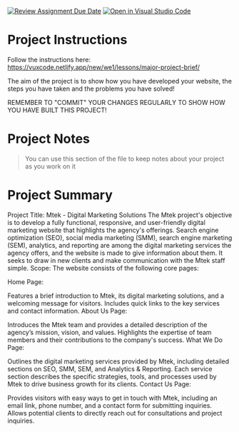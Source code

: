[![Review Assignment Due Date](https://classroom.github.com/assets/deadline-readme-button-22041afd0340ce965d47ae6ef1cefeee28c7c493a6346c4f15d667ab976d596c.svg)](https://classroom.github.com/a/OcvFi8PL)
[![Open in Visual Studio Code](https://classroom.github.com/assets/open-in-vscode-2e0aaae1b6195c2367325f4f02e2d04e9abb55f0b24a779b69b11b9e10269abc.svg)](https://classroom.github.com/online_ide?assignment_repo_id=17477487&assignment_repo_type=AssignmentRepo)
# Project Instructions

Follow the instructions here: https://vuxcode.netlify.app/new/we1/lessons/major-project-brief/

The aim of the project is to show how you have developed your website, the steps you have taken and the problems you have solved!

REMEMBER TO "COMMIT" YOUR CHANGES REGULARLY TO SHOW HOW YOU HAVE BUILT THIS PROJECT!

# Project Notes

> You can use this section of the file to keep notes about your project as you work on it

# Project Summary
Project Title: Mtek - Digital Marketing Solutions
The Mtek project's objective is to develop a fully functional, responsive, and user-friendly digital marketing website that highlights the agency's offerings. Search engine optimization (SEO), social media marketing (SMM), search engine marketing (SEM), analytics, and reporting are among the digital marketing services the agency offers, and the website is made to give information about them. It seeks to draw in new clients and make communication with the Mtek staff simple.
Scope: The website consists of the following core pages:

Home Page:

Features a brief introduction to Mtek, its digital marketing solutions, and a welcoming message for visitors.
Includes quick links to the key services and contact information.
About Us Page:

Introduces the Mtek team and provides a detailed description of the agency’s mission, vision, and values.
Highlights the expertise of team members and their contributions to the company's success.
What We Do Page:

Outlines the digital marketing services provided by Mtek, including detailed sections on SEO, SMM, SEM, and Analytics & Reporting.
Each service section describes the specific strategies, tools, and processes used by Mtek to drive business growth for its clients.
Contact Us Page:

Provides visitors with easy ways to get in touch with Mtek, including an email link, phone number, and a contact form for submitting inquiries.
Allows potential clients to directly reach out for consultations and project inquiries.
